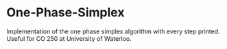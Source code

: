 # One-Phase-Simplex
Implementation of the one phase simplex algorithm with every step printed. Useful for CO 250 at University of Waterloo.
